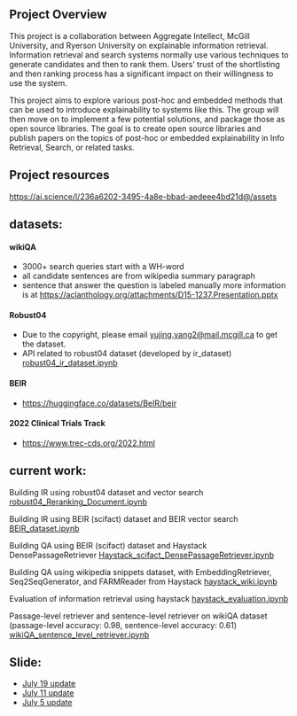 ## Project Overview

This project is a collaboration between Aggregate Intellect, McGill University, and Ryerson University on explainable information retrieval. Information retrieval and search systems normally use various techniques to generate candidates and then to rank them. Users’ trust of the shortlisting and then ranking process has a significant impact on their willingness to use the system.

This project aims to explore various post-hoc and embedded methods that can be used to introduce explainability to systems like this. The group will then move on to implement a few potential solutions, and package those as open source libraries. The goal is to create open source libraries and publish papers on the topics of post-hoc or embedded explainability in Info Retrieval, Search, or related tasks. 

## Project resources
https://ai.science/l/236a6202-3495-4a8e-bbad-aedeee4bd21d@/assets

## datasets:

#### wikiQA
- 3000+ search queries start with a WH-word
- all candidate sentences are from wikipedia summary paragraph
- sentence that answer the question is labeled manually
more information is at https://aclanthology.org/attachments/D15-1237.Presentation.pptx

#### Robust04
- Due to the copyright, please email yujing.yang2@mail.mcgill.ca to get the dataset. 
- API related to robust04 dataset (developed by ir_dataset) [robust04_ir_dataset.ipynb](https://github.com/Aggregate-Intellect/xir/blob/main/robust04_ir_dataset.ipynb)

#### BEIR
- https://huggingface.co/datasets/BeIR/beir

#### 2022 Clinical Trials Track
- https://www.trec-cds.org/2022.html

## current work:
Building IR using robust04 dataset and vector search [robust04_Reranking_Document.ipynb](https://github.com/ChenKua/xir/blob/main/reranking_kg/robust04_Processed_DS_Haystack.ipynb)


Building IR using BEIR (scifact) dataset and BEIR vector search [BEIR_dataset.ipynb](https://github.com/Aggregate-Intellect/xir/blob/main/BEIR_dataset.ipynb)

Building QA using BEIR (scifact) dataset and Haystack DensePassageRetriever [Haystack_scifact_DensePassageRetriever.ipynb](https://github.com/Aggregate-Intellect/xir/blob/main/Haystack_scifact_DensePassageRetriever.ipynb)

Building QA using wikipedia snippets dataset, with EmbeddingRetriever, Seq2SeqGenerator, and FARMReader from Haystack [haystack_wiki.ipynb](https://github.com/Aggregate-Intellect/xir/blob/main/haystack_wiki.ipynb)

Evaluation of information retrieval using haystack [haystack_evaluation.ipynb](https://github.com/Aggregate-Intellect/xir/blob/main/Haystack_evaluation.ipynb)

Passage-level retriever and sentence-level retriever on wikiQA dataset 
(passage-level accuracy: 0.98, sentence-level accuracy: 0.61)
[wikiQA_sentence_level_retriever.ipynb](https://github.com/Aggregate-Intellect/xir/blob/main/wikiQA_sentence_level_retriever.ipynb)

## Slide:
- [July 19 update](https://docs.google.com/presentation/d/1MSRtEfu1F7CeO0tNgg2Uzs_QBT2Y4f_Q92u_8wG9XSk/edit?usp=sharing)
- [July 11 update](https://docs.google.com/presentation/d/1X_ylGDiU-DLbVcgzU4qjKBBtwKOindJpChK4R4ngD50/edit?usp=sharing)
- [July 5 update](https://docs.google.com/presentation/d/1Xjq3BrhGhUpfGpPIfjJ1-Skss35qzlE_WhB4rzzHZh0/edit?usp=sharing)


